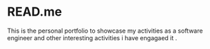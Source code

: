 # READ.me
This is the personal portfolio to showcase my activities as a software engineer and other interesting activities i have engagaed it .
